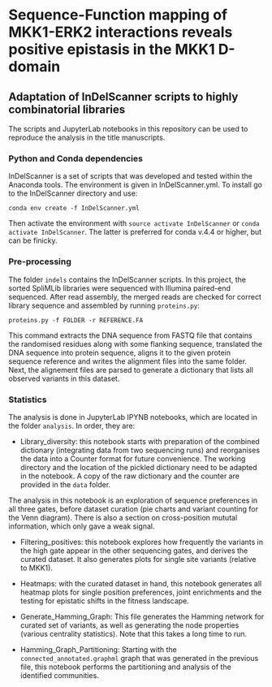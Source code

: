 # Sequence-Function mapping of MKK1-ERK2 interactions reveals positive epistasis in the MKK1 D-domain
## Adaptation of InDelScanner scripts to highly combinatorial libraries

The scripts and JupyterLab notebooks in this repository can be used to reproduce the analysis in the title manuscripts. 

### Python and Conda dependencies
InDelScanner is a set of scripts that was developed and tested within the Anaconda tools. The environment is given in InDelScanner.yml. To install go to the InDelScanner directory and use:
```
conda env create -f InDelScanner.yml
```
Then activate the environment with `source activate InDelScanner` or `conda activate InDelScanner`. The latter is preferred for conda v.4.4 or higher, but can be finicky.

### Pre-processing
The folder `indels` contains the InDelScanner scripts. In this project, the sorted SpliMLib libraries were sequenced with Illumina paired-end sequenced. After read assembly, the merged reads are checked for correct library sequence and assembled by running `proteins.py`:
```
proteins.py -f FOLDER -r REFERENCE.FA
```
This command extracts the DNA sequence from FASTQ file that contains the randomised residues along with some flanking sequence, translated the DNA sequence into protein sequence, aligns it to the given protein sequence reference and writes the alignment files into the same folder. Next, the alignement files are parsed to generate a dictionary that lists all observed variants in this dataset.

### Statistics

The analysis is done in JupyterLab IPYNB notebooks, which are located in the folder `analysis`. In order, they are:
- Library_diversity: this notebook starts with preparation of the combined dictionary (integrating data from two sequencing runs) and reorganises the data into a Counter format for future convenience. The working directory and the location of the pickled dictionary need to be adapted in the notebook. A copy of the raw dictionary and the counter are provided in the `data` folder.

The analysis in this notebook is an exploration of sequence preferences in all three gates, before dataset curation (pie charts and variant counting for the Venn diagram). There is also a section on cross-position mututal information, which only gave a weak signal.

- Filtering_positives: this notebook explores how frequently the variants in the high gate appear in the other sequencing gates, and derives the curated dataset. It also generates plots for single site variants (relative to MKK1).

- Heatmaps: with the curated dataset in hand, this notebook generates all heatmap plots for single position preferences, joint enrichments and the testing for epistatic shifts in the fitness landscape.

- Generate_Hamming_Graph: This file generates the Hamming network for curated set of variants, as well as generating the node properties (various centrality statistics). Note that this takes a long time to run.

- Hamming_Graph_Partitioning: Starting with the `connected_annotated.graphml` graph that was generated in the previous file, this notebook performs the partitioning and analysis of the identified communities.

